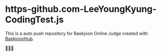 # https-github.com-LeeYoungKyung-CodingTest.js
This is a auto push repository for Baekjoon Online Judge created with [BaekjoonHub](https://github.com/BaekjoonHub/BaekjoonHub).

👩🏼‍💻 
